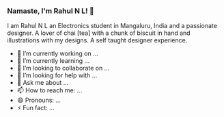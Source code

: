 ### Namaste, I'm Rahul N L! 👋
I am Rahul N L an Electronics student in Mangaluru, India and a passionate designer. A lover of chai [tea] with  a chunk of biscuit  in hand and illustrations with my designs. A self taught designer experience.

- 🔭 I’m currently working on ...
- 🌱 I’m currently learning ...
- 👯 I’m looking to collaborate on ...
- 🤔 I’m looking for help with ...
- 💬 Ask me about ...
- 📫 How to reach me: ...
- 😄 Pronouns: ...
- ⚡ Fun fact: ... 

